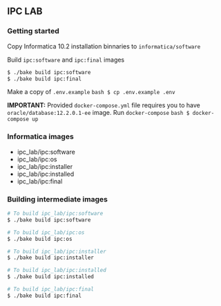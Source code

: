 ## IPC LAB

### Getting started
Copy Informatica 10.2 installation binnaries to `informatica/software`

Build `ipc:software` and `ipc:final` images
```bash
$ ./bake build ipc:software
$ ./bake build ipc:final
```

Make a copy of `.env.example`
    ```bash
    $ cp .env.example .env
    ```

**IMPORTANT:** Provided `docker-compose.yml` file requires you to have `oracle/database:12.2.0.1-ee` image. 
Run `docker-compose`
    ```bash
    $ docker-compose up
    ```


### Informatica images
* ipc_lab/ipc:software
* ipc_lab/ipc:os
* ipc_lab/ipc:installer
* ipc_lab/ipc:installed
* ipc_lab/ipc:final


### Building intermediate images
```bash
# To build ipc_lab/ipc:software
$ ./bake build ipc:software

# To build ipc_lab/ipc:os
$ ./bake build ipc:os

# To build ipc_lab/ipc:installer
$ ./bake build ipc:installer

# To build ipc_lab/ipc:installed
$ ./bake build ipc:installed

# To build ipc_lab/ipc:final
$ ./bake build ipc:final
```